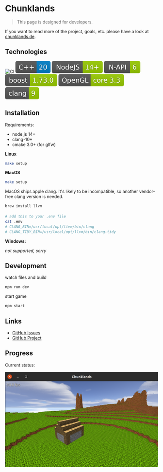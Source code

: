 # Chunklands

> This page is designed for developers.

If you want to read more of the project, goals, etc. please have a look at [chunklands.de](https://chunklands.de).


## Technologies

![CI](https://github.com/20hoibe/chunklands/workflows/CI/badge.svg?branch=master)
![C++](doc/cpp.svg)
![NodeJS](doc/nodejs.svg)
![N-API](doc/napi.svg)
![boost](doc/boost.svg)
![OpenGL](doc/opengl.svg)
![clang](doc/clang.svg)


## Installation

Requirements:

- node.js 14+
- clang-10+
- cmake 3.0+ (for glfw)

**Linux**

```bash
make setup
```

**MacOS**

```bash
make setup
```

MacOS ships apple clang. It's likely to be incompatible, so another vendor-free clang version is needed.

```bash
brew install llvm

# add this to your .env file
cat .env
# CLANG_BIN=/usr/local/opt/llvm/bin/clang
# CLANG_TIDY_BIN=/usr/local/opt/llvm/bin/clang-tidy
```

**Windows:**

*not supported, sorry*

## Development

watch files and build
```bash
npm run dev
```

start game
```bash
npm start
```

## Links

- [GitHub Issues](https://github.com/20hoibe/chunklands/issues)
- [GitHub Project](https://github.com/20hoibe/chunklands/projects/1)


## Progress

Current status:

![Current Result](./status.png)
